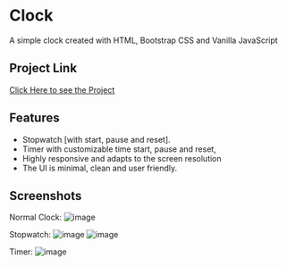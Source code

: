 # Clock

A simple clock created with HTML, Bootstrap CSS and Vanilla JavaScript

## Project Link
[Click Here to see the Project](https://vikingwarior.github.io/clock/)

## Features

 - Stopwatch [with start, pause and reset].
 - Timer with customizable time start, pause and reset,
 - Highly responsive and adapts to the screen resolution
 - The UI is minimal, clean and user friendly.
   
## Screenshots

Normal Clock:
![image](https://github.com/vikingwarior/clock/assets/73878892/3f1d7b07-e840-42f9-9b40-317afc4e170e)

Stopwatch:
![image](https://github.com/vikingwarior/clock/assets/73878892/174b91be-1a94-40d9-bd53-b248b6d02d30)
![image](https://github.com/vikingwarior/clock/assets/73878892/e0776208-a526-408f-8a29-a292ad48481d)

Timer:
![image](https://github.com/vikingwarior/clock/assets/73878892/4d1c4593-111b-4b0e-90b5-f24a5cb34fdf)



